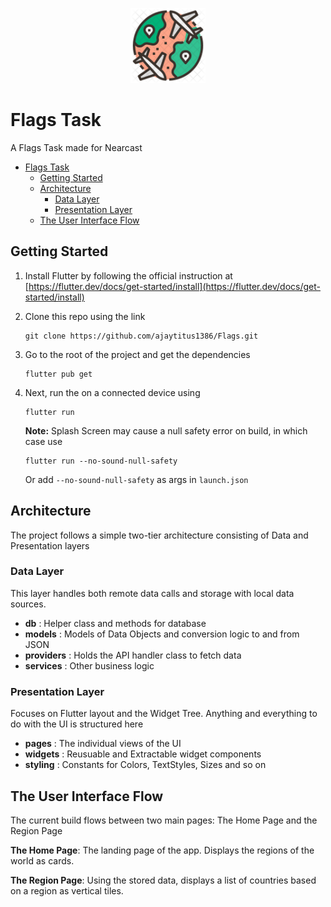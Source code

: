 <p align="center">
  <a href="">
    <img alt="countries_icon" src="./assets/images/flag.png" width="120" />
  </a>
</p>

# Flags Task

A Flags Task made for Nearcast

- [Flags Task](#flags-task)
  - [Getting Started](#getting-started)
  - [Architecture](#architecture)
    - [Data Layer](#data-layer)
    - [Presentation Layer](#presentation-layer)
  - [The User Interface Flow](#the-user-interface-flow)

## Getting Started

1.  Install Flutter by following the official instruction at [https://flutter.dev/docs/get-started/install](https://flutter.dev/docs/get-started/install)
    &nbsp;

2.  Clone this repo using the link

    ```shell
    git clone https://github.com/ajaytitus1386/Flags.git
    ```

3.  Go to the root of the project and get the dependencies
    ```shell
    flutter pub get
    ```
4.  Next, run the on a connected device using
    ```shell
    flutter run
    ```
    **Note:** Splash Screen may cause a null safety error on build, in which case use
    ```shell
    flutter run --no-sound-null-safety
    ```
    Or add `--no-sound-null-safety` as args in `launch.json`

## Architecture

The project follows a simple two-tier architecture consisting of Data and Presentation layers

### Data Layer

This layer handles both remote data calls and storage with local data sources.

- **db** : Helper class and methods for database
- **models** : Models of Data Objects and conversion logic to and from JSON
- **providers** : Holds the API handler class to fetch data
- **services** : Other business logic

### Presentation Layer

Focuses on Flutter layout and the Widget Tree. Anything and everything to do with the UI is structured here

- **pages** : The individual views of the UI
- **widgets** : Reusuable and Extractable widget components
- **styling** : Constants for Colors, TextStyles, Sizes and so on

## The User Interface Flow

The current build flows between two main pages: The Home Page and the Region Page

**The Home Page**: The landing page of the app. Displays the regions of the world as cards.

**The Region Page**: Using the stored data, displays a list of countries based on a region as vertical tiles.
